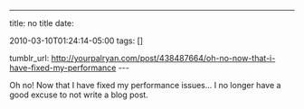 ---
title: no title
date:

 2010-03-10T01:24:14-05:00 
tags:  []

tumblr_url:
http://yourpalryan.com/post/438487664/oh-no-now-that-i-have-fixed-my-performance
\-\--

Oh no! Now that I have fixed my performance issues... I no longer have a
good excuse to not write a blog post.
